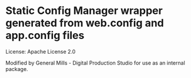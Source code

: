 # Static Config Manager wrapper generated from web.config and app.config files

License: Apache License 2.0

Modified by General Mills - Digital Production Studio for use as an internal package.